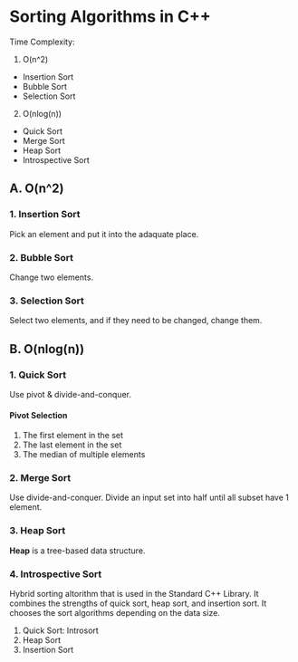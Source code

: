 # Sorting Algorithms in C++
Time Complexity:
1. O(n^2)
  * Insertion Sort
  * Bubble Sort
  * Selection Sort
2. O(nlog(n))
  * Quick Sort
  * Merge Sort
  * Heap Sort
  * Introspective Sort

## A. O(n^2)
### 1. Insertion Sort
Pick an element and put it into the adaquate place.

### 2. Bubble Sort
Change two elements.

### 3. Selection Sort
Select two elements, and if they need to be changed, change them.

## B. O(nlog(n))
### 1. Quick Sort
Use pivot & divide-and-conquer.

#### Pivot Selection
1. The first element in the set
2. The last element in the set
3. The median of multiple elements

### 2. Merge Sort
Use divide-and-conquer. Divide an input set into half until all subset have 1 element.

### 3. Heap Sort
**Heap** is a tree-based data structure.

### 4. Introspective Sort
Hybrid sorting altorithm that is used in the Standard C++ Library. It combines the strengths of quick sort, heap sort, and insertion sort.
It chooses the sort algorithms depending on the data size.

1. Quick Sort: Introsort
2. Heap Sort
3. Insertion Sort
